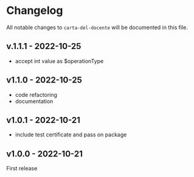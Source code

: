 # Changelog

All notable changes to `carta-del-docente` will be documented in this file.

## v.1.1.1 - 2022-10-25

- accept int value as $operationType

## v1.1.0 - 2022-10-25

- code refactoring
- documentation

## v1.0.1 - 2022-10-21

- include test certificate and pass on package

## v1.0.0 - 2022-10-21

First release
